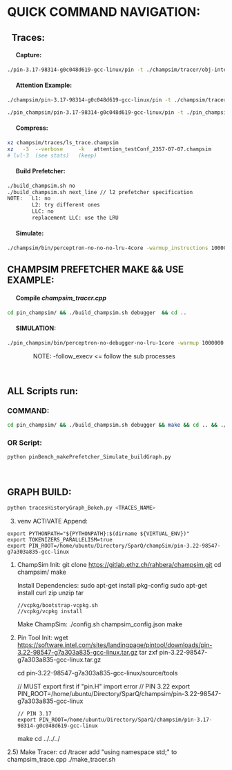 # QUICK COMMAND NAVIGATION: 
<h2 style="text-indent:10px;">Traces:</h2>
<h4 style="text-indent:20px;">Capture:</h4>

```bash
./pin-3.17-98314-g0c048d619-gcc-linux/pin -t ./champsim/tracer/obj-intel64/champsim_tracer.so -o ./champsim/traces/lsTTT.champsim -s 100000 -t 20000000 -- ls
```

<h4 style="text-indent:20px;">Attention Example:</h4>

```bash
./champsim/pin-3.17-98314-g0c048d619-gcc-linux/pin -t ./champsim/tracer/obj-intel64/champsim_tracer.so -o ./LLM_Traces/attentionTTT.champsim -s 1000000000 -t 8446744073709551600 -- python llm-inference-research-benchmarks/src/sparq_benchmark.py
```

```bash
./pin_champsim/pin-3.17-98314-g0c048d619-gcc-linux/pin -t ./pin_champsim/tracer/obj-intel64/champsim_tracer.so -o ./LLM_Traces/attentionSim-TestConf-B2-H8-S128-Dim64-Layer4--07-10-0815.champsim -s 4312000 -t 8446744073709551600 -- python llm-inference-research-benchmarks/src/sparq_benchmark.py
```
<h4 style="text-indent:20px;">Compress:</h4>

```bash
xz champsim/traces/ls_trace.champsim
xz   -3  --verbose     -k   attention_testConf_2357-07-07.champsim
# lvl-3  (see stats)   (keep)
```

<h4 style="text-indent:20px;">Build Prefetcher:</h4>

```bash
./build_champsim.sh no
./build_champsim.sh next_line // l2 prefetcher specification
NOTE:   L1: no
        L2: try different ones
        LLC: no
        replacement LLC: use the LRU
```
<h4 style="text-indent:20px;">Simulate:</h4>

```bash
./champsim/bin/perceptron-no-no-no-lru-4core -warmup_instructions 1000000 -simulation_instructions 10000000 -traces ./champsim/traces/ls_trace.champsim.xz
```


## CHAMPSIM PREFETCHER MAKE && USE EXAMPLE:

<h4 style="text-indent:20px;">Compile <i>champsim_tracer.cpp</i> </h4>

```bash
cd pin_champsim/ && ./build_champsim.sh debugger  && cd ..
```

<h4 style="text-indent:20px;">SIMULATION:</h4>

```bash
./pin_champsim/bin/perceptron-no-debugger-no-lru-1core -warmup 1000000 -simulation_instructions 1000000 -traces ./LLM_Traces/pySharedTraced.champsim.xz
```
<p style="text-indent:60px;"> NOTE: -follow_execv <= follow the sub processes </p>

<br>

## ALL Scripts run:
### COMMAND:
```bash
cd pin_champsim/ && ./build_champsim.sh debugger && make && cd .. && ./pin_champsim/pin-3.17-98314-g0c048d619-gcc-linux/pin -follow_execv -t ./pin_champsim/tracer/obj-intel64/champsim_tracer.so -o ./LLM_Traces/attentionSim-Phythia-70M-S1-07-10-2350-FOLLOWEXEC.champsim -s 117500 -t 8446744073709551600 -- python llm-inference-research-benchmarks/src/sparq_benchmark.py && cd LLM_Traces/ && xz -3  --verbose   -k attentionSim-Phythia-70M-S1-07-10-2350-FOLLOWEXEC.champsim && cd .. && ./pin_champsim/bin/perceptron-no-debugger-no-lru-1core -warmup 1000000 -simulation_instructions 1000000 -traces ./LLM_Traces/attentionSim-Phythia-70M-S1-07-10-2350-FOLLOWEXEC.champsim.xz && python tracesHistoryGraph_Bokeh.py
```
### OR Script:
```bash
python pinBench_makePrefetcher_Simulate_buildGraph.py
```

<br>

## GRAPH BUILD:
```bash
python tracesHistoryGraph_Bokeh.py <TRACES_NAME>
```    

3) venv ACTIVATE Append:
```text
export PYTHONPATH="${PYTHONPATH}:$(dirname ${VIRTUAL_ENV})"
export TOKENIZERS_PARALLELISM=true
export PIN_ROOT=/home/ubuntu/Directory/SparQ/champSim/pin-3.22-98547-g7a303a835-gcc-linux
```



1)  ChampSim Init:
        git clone https://gitlab.ethz.ch/rahbera/champsim.git
        cd champsim/
        make

    Install Dependencies:
        sudo apt-get install pkg-config
        sudo apt-get install curl zip unzip tar

        //vcpkg/bootstrap-vcpkg.sh
        //vcpkg/vcpkg install

    Make ChampSim:
        ./config.sh champsim_config.json
        make

2)  Pin Tool Init:
    wget https://software.intel.com/sites/landingpage/pintool/downloads/pin-3.22-98547-g7a303a835-gcc-linux.tar.gz
    tar zxf pin-3.22-98547-g7a303a835-gcc-linux.tar.gz

    cd pin-3.22-98547-g7a303a835-gcc-linux/source/tools

    // MUST export first if "pin.H" import error
        // PIN 3.22
        export PIN_ROOT=/home/ubuntu/Directory/SparQ/champsim/pin-3.22-98547-g7a303a835-gcc-linux

        // PIN 3.17
        export PIN_ROOT=/home/ubuntu/Directory/SparQ/champsim/pin-3.17-98314-g0c048d619-gcc-linux

    make
    cd ../../../

2.5) Make Tracer:
    cd /tracer
    add "using namespace std;" to champsim_trace.cpp
    ./make_tracer.sh

